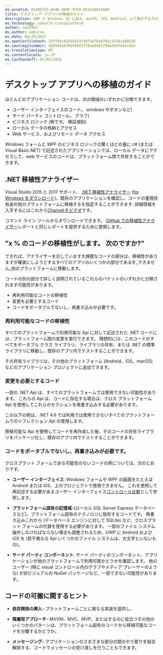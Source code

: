 ```yaml
---
ms.assetid: 814857C5-D54E-469F-97ED-EE1CAA0156BB
title: デスクトップ アプリへの移植のガイド
description: UWP と Windows 10 に加え、macOS、iOS、Android、上で実行するクロスプラット フォーム アプリを作成するには、既存の Windows フォームや WPF アプリを分離する方法の簡単な説明。
ms.technology: xamarin-crossplatform
author: asb3993
ms.author: amburns
ms.date: 04/26/2017
ms.openlocfilehash: 35ffb9c92b5d3faf48f3e76a6702c2518ca80538
ms.sourcegitcommit: 4b0582a0f06598f3ff8ad5b817946459fed3c42a
ms.translationtype: MT
ms.contentlocale: ja-JP
ms.lasthandoff: 05/03/2018
---
```

# <a name="desktop-app-porting-guidance"></a>デスクトップ アプリへの移植のガイド

ほとんどのアプリケーション コードは、次の領域のいずれかに分類できます。

* ユーザー インターフェイスのコード。 windows やボタンなど)
* サード パーティ コントロール。 グラフ)
* ビジネス ロジック (例です。 検証規則)
* ローカル データの格納とアクセス
* Web サービス、およびリモート データ アクセス

Windows フォームと WPF のビジネス ロジックの驚くほどの量に c# (または Visual Basic.NET) で記述されたアプリケーションでは、ローカル データにアクセスして、web サービスのコードは、プラットフォーム間で共有することができます。

## <a name="net-portability-analyzer"></a>.NET 移植性アナライザー

Visual Studio 2015 と 2017 サポート、 [.NET 移植性アナライザー](https://docs.microsoft.com/en-us/dotnet/articles/standard/portability-analyzer) ([for Windows をダウンロード](https://marketplace.visualstudio.com/items?itemName=ConnieYau.NETPortabilityAnalyzer))、既存のアプリケーションを確認し、コードの量現状有姿の他のプラットフォームに移植するを指定することができます. 詳細情報を入手するにはこれから[Channel 9 ビデオ](https://channel9.msdn.com/Blogs/Seth-Juarez/A-Brief-Look-at-the-NET-Portability-Analyzer)です。

コマンド ライン ツールからダウンロードできます。 [GitHub での移植性アナライザー](https://github.com/Microsoft/dotnet-apiport)レポートと同じレポートを提供するために使用します。

## <a name="x-of-my-code-is-portable-what-next"></a>"x % のコードの移植性がします。 次のですか?"

できれば、アナライザーを示しています大規模なコードの部分は、移植性がありますが確実にしようとするすべてのアプリのいくつかの部分であるを_できません_他のプラットフォームに移動します。

コードの別の部分で詳しく説明されているこれらのバケットのいずれかに分類されます可能性があります。

* 再利用可能なコードの移植性
* 変更を必要とするコード
* コードをポータブルでないし、再書き込みが必要です。

### <a name="re-useable-portable-code"></a>再利用可能なコードの移植性

すべてのプラットフォームで利用可能な Api に対して記述された .NET コードには、プラットフォーム間の変更を実行できます。 理想的には、このコードのすべてをポータブル クラス ライブラリ、ライブラリの共有、または .NET の標準ライブラリに移動し、既存のアプリ内でテストすることができます。

その共有ライブラリは、その他のプラットフォーム (Android、iOS、macOS) などのアプリケーション プロジェクトに追加できます。

### <a name="code-that-requires-changes"></a>変更を必要とするコード

一部の .NET Api は、すべてのプラットフォームでは使用できない可能性があります。 これらの Api は、コードに存在する場合は、クロス プラットフォーム Api を使用してこれらのセクションを再書き込みする必要があります。

この以下の例は、.NET 4.6 では利用では使用できないすべてのプラットフォームでのリフレクション Api の使用します。

移植可能な Api を使用してコードを再作成した後、そのコードの共有ライブラリをパッケージ化し、既存のアプリ内でテストすることができます。

### <a name="code-that-isnt-portable-and-requires-a-re-write"></a>コードをポータブルでないし、再書き込みが必要です。

クロスプラット フォームである可能性のないコードの例については、次のとおりです。

- **ユーザー インターフェイス**: Windows フォームや WPF の画面をたとえば Android または iOS、上のプロジェクトで使用できません。 これを使用して再記述する必要があるユーザー インターフェイス[コントロール比較](~/cross-platform/desktop/controls/index.md)として参照します。

- **プラットフォーム固有の記憶域**-(ローカル SQL Server Express データベースなど)、プラットフォーム固有のテクノロジに依存するコードです。 再書き込みこれから (データベース エンジンに対して SQLite) など、クロスプラット フォームの代替を使用する必要があります。
一部のファイル システム操作しなければならない場合も調整されるため、UWP に Android および iOS を (若干異なる Api いくつかのファイル システムは、大文字といないもの)。

- **サード パーティ コンポーネント**: サード パーティのコンポーネント、アプリケーションが他のプラットフォームで利用可能かどうかを確認します。 他のユーザー (特に visual コントロール内のグラフやメディア プレーヤーのような) が非ビジュアルの NuGet パッケージなど、一部できない可能性があります。

## <a name="tips-for-making-code-portable"></a>コードの可搬に関するヒント

- **依存関係の挿入**– プラットフォームごとに異なる実装を提供し、

- **階層型アプローチ**– MVVM、MVC、MVP、またはするのに役立つその他のいくつかのパターンは、プラットフォーム固有のコードから移植可能なコードを分離するかどうか。

- **メッセージング**– アプリケーションのさまざまな部分の間のやり取りを結合解除する、コードでメッセージの受け渡しを行うこともできます。
